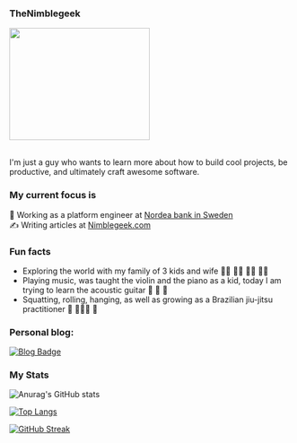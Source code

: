 
### TheNimblegeek

<div align="">
  <img src="https://media.giphy.com/media/R03zWv5p1oNSQd91EP/giphy.gif" width="250" height="200"/>
</div> <br>

I'm just a guy who wants to learn more about how to build cool projects, be productive, and ultimately craft awesome software. 

### My current focus is
 <div align="">
🚀  Working as a platform engineer at <a href="https://www.nordea.com/en">Nordea bank in Sweden</a> <br>
    ✍️ Writing articles at <a href="https://www.nimblegeek.com/">Nimblegeek.com</a> <br>
  </div>


### Fun facts 
  - Exploring the world with my family of 3 kids and wife 👧🏼 👦🏻 👧🏽 👩🏻 
  - Playing music, was taught the violin and the piano as a kid, today I am trying to learn the acoustic guitar 🎻 🎹 🎸 
  - Squatting, rolling, hanging, as well as growing as a Brazilian jiu-jitsu practitioner 🥋 🤸🏽‍♂️ 🐒  


<h3 align=""> 
Personal blog:
</h3>
<div align="">
 <a href="https://www.nimblegeek.com/">
  <img src="https://img.shields.io/badge/Nimblegeek-purple?style=for-the-badge&logo=blog&logoColor=white" alt="Blog Badge"/>
 </a>
</div>

### My Stats 

![Anurag's GitHub stats](https://github-readme-stats.vercel.app/api?username=nimblegeek&theme=dark&show_icons=true&layout=compact)
    
[![Top Langs](https://github-readme-stats.vercel.app/api/top-langs/?username=nimblegeek&layout=compact&theme=dark)](https://github.com/nimblegeek/github-readme-stats)
    
[![GitHub Streak](https://github-readme-streak-stats.herokuapp.com/?user=nimblegeek&theme=dark)](https://git.io/streak-stats)
    
       
